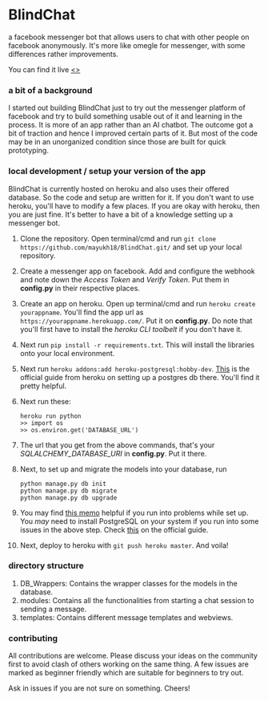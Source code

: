 # BlindChat

a facebook messenger bot that allows users to chat with other people on facebook anonymously. It's more like omegle for messenger, with some differences rather improvements.

You can find it live [<<here>>](https://m.me/blindchat.go)



### a bit of a background

I started out building BlindChat just to try out the messenger platform of facebook and try to build something usable out of it and learning in the process. It is more of an app rather than an AI chatbot. The outcome got a bit of traction and hence I improved certain parts of it. But most of the code may be in an unorganized condition since those are built for quick prototyping.



### local development / setup your version of the app

BlindChat is currently hosted on heroku and also uses their offered database. So the code and setup are written for it. If you don't want to use heroku, you'll have to modify a few places. If you are okay with heroku, then you are just fine. It's better to have a bit of a knowledge setting up a messenger bot.

1. Clone the repository. Open terminal/cmd and run `git clone https://github.com/mayukh18/BlindChat.git/` and set up your local repository.

2. Create a messenger app on facebook. Add and configure the webhook and note down the *Access Token* and *Verify Token*. Put them in **config.py** in their respective places.

3. Create an app on heroku. Open up terminal/cmd and run `heroku create yourappname`. You'll find the app url as `https://yourappname.herokuapp.com/`. Put it on **config.py**. Do note that you'll first have to install the *heroku CLI toolbelt* if you don't have it.

4. Next run `pip install -r requirements.txt`. This will install the libraries onto your local environment.

5. Next run `heroku addons:add heroku-postgresql:hobby-dev`. [This](https://devcenter.heroku.com/articles/heroku-postgresql#set-up-postgres-on-windows) is the official guide from heroku on setting up a postgres db there. You'll find it pretty helpful.

6. Next run these:

   ```
   heroku run python
   >> import os
   >> os.environ.get('DATABASE_URL')
   ```

7. The url that you get from the above commands, that's your *SQLALCHEMY_DATABASE_URI* in **config.py**. Put it there.

8. Next, to set up and migrate the models into your database, run

   ```
   python manage.py db init
   python manage.py db migrate
   python manage.py db upgrade
   ```

9. You may find [this memo](https://gist.github.com/mayukh18/2223bc8fc152631205abd7cbf1efdd41/) helpful if you run into problems while set up. You *may* need to install PostgreSQL on your system if you run into some issues in the above step. Check [this](https://devcenter.heroku.com/articles/heroku-postgresql#set-up-postgres-on-windows) on the official guide.

10. Next, deploy to heroku with `git push heroku master`. And voila!




###  directory structure

1. DB_Wrappers: Contains the wrapper classes for the models in the database.
2. modules: Contains all the functionalities from starting a chat session to sending a message.
3. templates: Contains different message templates and webviews.




### contributing

All contributions are welcome. Please discuss your ideas on the community first to avoid clash of others working on the same thing. A few issues are marked as beginner friendly which are suitable for beginners to try out.

Ask in issues if you are not sure on something. Cheers!
